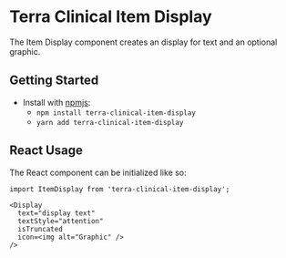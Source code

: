 # Terra Clinical Item Display

The Item Display component creates an display for text and an optional graphic.

## Getting Started

- Install with [npmjs](https://www.npmjs.com):
  - `npm install terra-clinical-item-display`
  - `yarn add terra-clinical-item-display`

## React Usage

The React component can be initialized like so:
```
import ItemDisplay from 'terra-clinical-item-display';

<Display
  text="display text"
  textStyle="attention"
  isTruncated
  icon=<img alt="Graphic" />
/>

```
